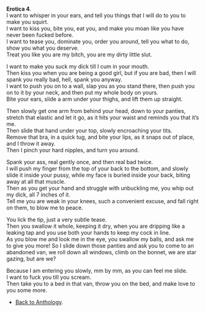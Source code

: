 **Erotica 4**.  
I want to whisper in your ears, and tell you things that I will do to you to make you squirt.  
I want to kiss you, bite you, eat you, and make you moan like you have never been fucked before.  
I want to tease you, dominate you, order you around, tell you what to do, show you what you deserve.  
Treat you like you are my bitch, you are my dirty little slut.  

I want to make you suck my dick till I cum in your mouth.  
Then kiss you when you are being a good girl, but if you are bad, then I will spank you really bad, hell, spank you anyway.  
I want to push you on to a wall, slap you as you stand there, then push you on to it by your neck, and then put my whole body on yours.  
Bite your ears, slide a arm under your thighs, and lift them up straight.  

Then slowly get one arm from behind your head, down to your panties, stretch that elastic and let it go, as it hits your waist and reminds you that it’s me.  
Then slide that hand under your top, slowly encroaching your tits.  
Remove that bra, in a quick tug, and bite your lips, as it snaps out of place, and I throw it away.  
Then I pinch your hard nipples, and turn you around.  

Spank your ass, real gently once, and then real bad twice.  
I will push my finger from the top of your back to the bottom, and slowly slide it inside your pussy, while my face is buried inside your back, biting away at all that muscle.  
Then as you get your hand and struggle with unbuckling me, you whip out my dick, all 7 inches of it.  
Tell me you are weak in your knees, such a convenient excuse, and fall right on them, to blow me to peace.  

You lick the tip, just a very subtle tease.  
Then you swallow it whole, keeping it dry, when you are dripping like a leaking tap and you use both your hands to keep my cock in line.  
As you blow me and look me in the eye, you swallow my balls, and ask me to give you more! So I slide down those panties and ask you to come to an abandoned van, we roll down all windows, climb on the bonnet, we are star gazing, but are we? 

Because I am entering you slowly, mm by mm, as you can feel me slide.  
I want to fuck you till you scream.  
Then take you to a bed in that van, throw you on the bed, and make love to you some more.  

- <a href="https://kushalsamant.github.io/anthology.html">Back to Anthology</a>.  